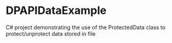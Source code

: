 # DPAPIDataExample
C# project demonstrating the use of the ProtectedData class to protect/unprotect data stored in file
